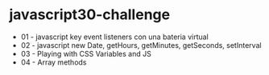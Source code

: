# javascript30-challenge

- 01 - javascript key event listeners con una bateria virtual
- 02 - javascript new Date, getHours, getMinutes, getSeconds, setInterval
- 03 - Playing with CSS Variables and JS
- 04 - Array methods
